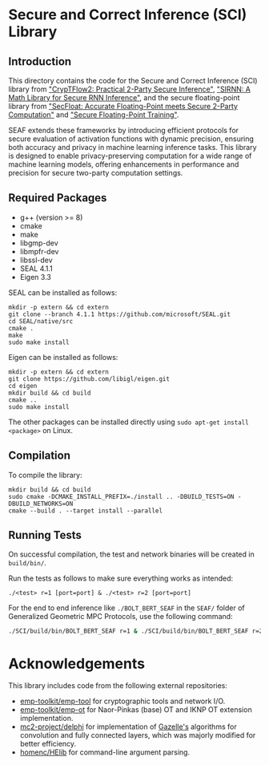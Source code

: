 # Secure and Correct Inference (SCI) Library

## Introduction
This directory contains the code for the Secure and Correct Inference (SCI) library from ["CrypTFlow2: Practical 2-Party Secure Inference"](https://eprint.iacr.org/2020/1002), ["SIRNN: A Math Library for Secure RNN Inference"](https://eprint.iacr.org/2021/459), and the secure floating-point library from ["SecFloat: Accurate Floating-Point meets Secure 2-Party Computation"](https://eprint.iacr.org/2022/) and ["Secure Floating-Point Training"](about:blank).

SEAF extends these frameworks by introducing efficient protocols for secure evaluation of activation functions with dynamic precision, ensuring both accuracy and privacy in machine learning inference tasks. This library is designed to enable privacy-preserving computation for a wide range of machine learning models, offering enhancements in performance and precision for secure two-party computation settings.

## Required Packages
 - g++ (version >= 8)
 - cmake
 - make
 - libgmp-dev
 - libmpfr-dev
 - libssl-dev  
 - SEAL 4.1.1
 - Eigen 3.3

SEAL can be installed as follows:

```
mkdir -p extern && cd extern
git clone --branch 4.1.1 https://github.com/microsoft/SEAL.git
cd SEAL/native/src
cmake .
make
sudo make install
```

Eigen can be installed as follows:

```
mkdir -p extern && cd extern
git clone https://github.com/libigl/eigen.git
cd eigen
mkdir build && cd build
cmake ..
sudo make install
```

The other packages can be installed directly using `sudo apt-get install <package>` on Linux.


## Compilation

To compile the library:

```
mkdir build && cd build
sudo cmake -DCMAKE_INSTALL_PREFIX=./install .. -DBUILD_TESTS=ON -DBUILD_NETWORKS=ON
cmake --build . --target install --parallel
```


## Running Tests

On successful compilation, the test and network binaries will be created in `build/bin/`.

Run the tests as follows to make sure everything works as intended:

`./<test> r=1 [port=port] & ./<test> r=2 [port=port]`

For the end to end inference like `./BOLT_BERT_SEAF` in the `SEAF/` folder of Generalized Geometric MPC Protocols, use the following command:

```bash
./SCI/build/bin/BOLT_BERT_SEAF r=1 & ./SCI/build/bin/BOLT_BERT_SEAF r=2
```

# Acknowledgements

This library includes code from the following external repositories:

 - [emp-toolkit/emp-tool](https://github.com/emp-toolkit/emp-tool/tree/c44566f40690d2f499aba4660f80223dc238eb03/emp-tool) for cryptographic tools and network I/O.
 - [emp-toolkit/emp-ot](https://github.com/emp-toolkit/emp-ot/tree/0f4a1e41a25cf1a034b5796752fde903a241f482/emp-ot) for Naor-Pinkas (base) OT and IKNP OT extension implementation.
 - [mc2-project/delphi](https://github.com/mc2-project/delphi/tree/de77cd7b896a2314fec205a8f67b257df46dd75c/rust/protocols-sys/c++/src/lib) for implementation of [Gazelle's](https://eprint.iacr.org/2018/073.pdf) algorithms for convolution and fully connected layers, which was majorly modified for better efficiency. 
 - [homenc/HElib](https://github.com/homenc/HElib/blob/6397b23e64c32fd6eab76bd7a08b95d8399503f4/src/NumbTh.h) for command-line argument parsing.